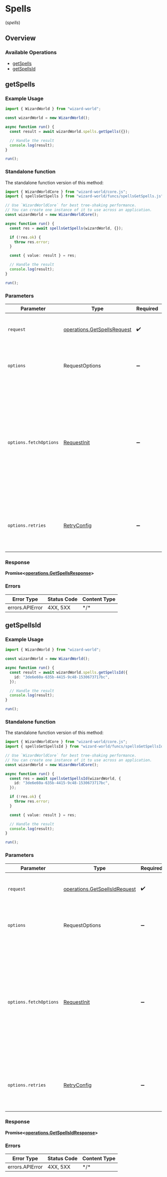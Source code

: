 # Spells
(*spells*)

## Overview

### Available Operations

* [getSpells](#getspells)
* [getSpellsId](#getspellsid)

## getSpells

### Example Usage

```typescript
import { WizardWorld } from "wizard-world";

const wizardWorld = new WizardWorld();

async function run() {
  const result = await wizardWorld.spells.getSpells({});

  // Handle the result
  console.log(result);
}

run();
```

### Standalone function

The standalone function version of this method:

```typescript
import { WizardWorldCore } from "wizard-world/core.js";
import { spellsGetSpells } from "wizard-world/funcs/spellsGetSpells.js";

// Use `WizardWorldCore` for best tree-shaking performance.
// You can create one instance of it to use across an application.
const wizardWorld = new WizardWorldCore();

async function run() {
  const res = await spellsGetSpells(wizardWorld, {});

  if (!res.ok) {
    throw res.error;
  }

  const { value: result } = res;

  // Handle the result
  console.log(result);
}

run();
```

### Parameters

| Parameter                                                                                                                                                                      | Type                                                                                                                                                                           | Required                                                                                                                                                                       | Description                                                                                                                                                                    |
| ------------------------------------------------------------------------------------------------------------------------------------------------------------------------------ | ------------------------------------------------------------------------------------------------------------------------------------------------------------------------------ | ------------------------------------------------------------------------------------------------------------------------------------------------------------------------------ | ------------------------------------------------------------------------------------------------------------------------------------------------------------------------------ |
| `request`                                                                                                                                                                      | [operations.GetSpellsRequest](../../models/operations/getspellsrequest.md)                                                                                                     | :heavy_check_mark:                                                                                                                                                             | The request object to use for the request.                                                                                                                                     |
| `options`                                                                                                                                                                      | RequestOptions                                                                                                                                                                 | :heavy_minus_sign:                                                                                                                                                             | Used to set various options for making HTTP requests.                                                                                                                          |
| `options.fetchOptions`                                                                                                                                                         | [RequestInit](https://developer.mozilla.org/en-US/docs/Web/API/Request/Request#options)                                                                                        | :heavy_minus_sign:                                                                                                                                                             | Options that are passed to the underlying HTTP request. This can be used to inject extra headers for examples. All `Request` options, except `method` and `body`, are allowed. |
| `options.retries`                                                                                                                                                              | [RetryConfig](../../lib/utils/retryconfig.md)                                                                                                                                  | :heavy_minus_sign:                                                                                                                                                             | Enables retrying HTTP requests under certain failure conditions.                                                                                                               |

### Response

**Promise\<[operations.GetSpellsResponse](../../models/operations/getspellsresponse.md)\>**

### Errors

| Error Type      | Status Code     | Content Type    |
| --------------- | --------------- | --------------- |
| errors.APIError | 4XX, 5XX        | \*/\*           |

## getSpellsId

### Example Usage

```typescript
import { WizardWorld } from "wizard-world";

const wizardWorld = new WizardWorld();

async function run() {
  const result = await wizardWorld.spells.getSpellsId({
    id: "3de6e60a-635b-4415-9c48-1530673717bc",
  });

  // Handle the result
  console.log(result);
}

run();
```

### Standalone function

The standalone function version of this method:

```typescript
import { WizardWorldCore } from "wizard-world/core.js";
import { spellsGetSpellsId } from "wizard-world/funcs/spellsGetSpellsId.js";

// Use `WizardWorldCore` for best tree-shaking performance.
// You can create one instance of it to use across an application.
const wizardWorld = new WizardWorldCore();

async function run() {
  const res = await spellsGetSpellsId(wizardWorld, {
    id: "3de6e60a-635b-4415-9c48-1530673717bc",
  });

  if (!res.ok) {
    throw res.error;
  }

  const { value: result } = res;

  // Handle the result
  console.log(result);
}

run();
```

### Parameters

| Parameter                                                                                                                                                                      | Type                                                                                                                                                                           | Required                                                                                                                                                                       | Description                                                                                                                                                                    |
| ------------------------------------------------------------------------------------------------------------------------------------------------------------------------------ | ------------------------------------------------------------------------------------------------------------------------------------------------------------------------------ | ------------------------------------------------------------------------------------------------------------------------------------------------------------------------------ | ------------------------------------------------------------------------------------------------------------------------------------------------------------------------------ |
| `request`                                                                                                                                                                      | [operations.GetSpellsIdRequest](../../models/operations/getspellsidrequest.md)                                                                                                 | :heavy_check_mark:                                                                                                                                                             | The request object to use for the request.                                                                                                                                     |
| `options`                                                                                                                                                                      | RequestOptions                                                                                                                                                                 | :heavy_minus_sign:                                                                                                                                                             | Used to set various options for making HTTP requests.                                                                                                                          |
| `options.fetchOptions`                                                                                                                                                         | [RequestInit](https://developer.mozilla.org/en-US/docs/Web/API/Request/Request#options)                                                                                        | :heavy_minus_sign:                                                                                                                                                             | Options that are passed to the underlying HTTP request. This can be used to inject extra headers for examples. All `Request` options, except `method` and `body`, are allowed. |
| `options.retries`                                                                                                                                                              | [RetryConfig](../../lib/utils/retryconfig.md)                                                                                                                                  | :heavy_minus_sign:                                                                                                                                                             | Enables retrying HTTP requests under certain failure conditions.                                                                                                               |

### Response

**Promise\<[operations.GetSpellsIdResponse](../../models/operations/getspellsidresponse.md)\>**

### Errors

| Error Type      | Status Code     | Content Type    |
| --------------- | --------------- | --------------- |
| errors.APIError | 4XX, 5XX        | \*/\*           |